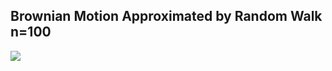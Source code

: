 ## Brownian Motion Approximated by Random Walk n=100

![](https://github.com/yakeen15/amps/blob/9ade466bcc5835dc692b1c5d5834976e9d3913a4/financial%20mathematics/random%20bs.png)

